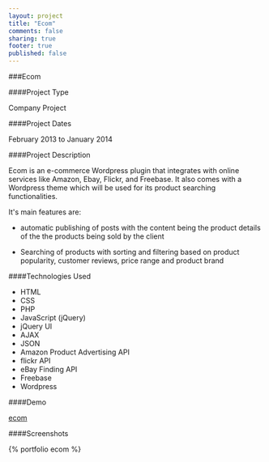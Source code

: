 ```yaml
---
layout: project
title: "Ecom"
comments: false
sharing: true
footer: true
published: false
---
```


###Ecom

####Project Type

Company Project

####Project Dates

February 2013 to January 2014

####Project Description

Ecom is an e-commerce Wordpress plugin that integrates with online services
like Amazon, Ebay, Flickr, and Freebase. 
It also comes with a Wordpress theme which will be used for its product searching functionalities.

It's main features are:

- automatic publishing of posts with the content being the product details of the the products being sold by the client

- Searching of products with sorting and filtering based on product popularity, customer reviews, price range and product brand



####Technologies Used

- HTML
- CSS
- PHP
- JavaScript (jQuery)
- jQuery UI
- AJAX
- JSON
- Amazon Product Advertising API
- flickr API
- eBay Finding API
- Freebase
- Wordpress


####Demo

[ecom](http://digitalprices.com/)


####Screenshots

{% portfolio ecom %}
